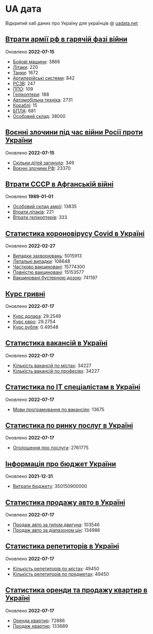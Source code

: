 # UA дата
Відкритий хаб даних про Україну для українців @ [uadata.net](https://uadata.net/)

## [Втрати армії рф в гарячій фазі війни](https://uadata.net/vtraty-rf.data)
Оновлено **2022-07-15**

- [Бойові машини](https://uadata.net/vtraty-rf:bbm.data): 3866
- [Літаки](https://uadata.net/vtraty-rf:planes.data): 220
- [Танки](https://uadata.net/vtraty-rf:tanks.data): 1672
- [Артилерійські системи](https://uadata.net/vtraty-rf:artilery.data): 842
- [РСЗВ](https://uadata.net/vtraty-rf:rszv.data): 247
- [ППО](https://uadata.net/vtraty-rf:ppo.data): 109
- [Гелікоптери](https://uadata.net/vtraty-rf:helicopters.data): 188
- [Автомобільна техніка](https://uadata.net/vtraty-rf:auto.data): 2731
- [Кораблі](https://uadata.net/vtraty-rf:ships.data): 15
- [БПЛА](https://uadata.net/vtraty-rf:bpla.data): 681
- [Особовий склад](https://uadata.net/vtraty-rf.data): 38000

## [Воєнні злочини під час війни Росії проти України](https://uadata.net/zlochiny-rf.data)
Оновлено **2022-07-15**

- [Скільки дітей загинуло](https://uadata.net/zlochiny-rf.data): 349
- [Воєнні злочини РФ](https://uadata.net/zlochiny-rf:registered-crimes.data): 23370

## [Втрати СССР в Афганській війні](https://uadata.net/vtraty-su-in-afgan.data)
Оновлено **1989-01-01**

- [Особовий склад амрії](https://uadata.net/vtraty-su-in-afgan.data): 13835
- [Втрати літаків](https://uadata.net/vtraty-su-in-afgan:soviet-aircraft-losses-in-afgan-war.data): 221
- [Втрати гелікоптерів](https://uadata.net/vtraty-su-in-afgan:soviet-helicopters-losses-in-afgan-war.data): 333

## [Статистика короновірусу Covid в Україні](https://uadata.net/corona.data)
Оновлено **2022-02-27**

- [Випадки захворювань](https://uadata.net/corona.data): 5015913
- [Летальні випадки](https://uadata.net/corona:totla-deaths.data): 108648
- [Частково вакциновані](https://uadata.net/corona:persons-vaccinated.data): 15774300
- [Повністю вакциновані](https://uadata.net/corona:persons-fully-vaccinated.data): 15153577
- [Вакциновані бустерною дозою](https://uadata.net/corona:persons-with-booster.data): 741197

## [Курс гривні](https://uadata.net/kurs-hryvni.data)
Оновлено **2022-07-17**

- [Курс долара](https://uadata.net/kurs-hryvni.data): 29.2549
- [Курс євро](https://uadata.net/kurs-hryvni:euro-to-hryvna.data): 29.2754
- [Курс рубля](https://uadata.net/kurs-hryvni:fubl-to-hryvna.data): 0.49548

## [Статистика вакансій в Україні](https://uadata.net/rynok-praci.data)
Оновлено **2022-07-17**

- [Кількість вакансій по містах](https://uadata.net/rynok-praci.data): 34227
- [Кількість вакансій по професіях](https://uadata.net/rynok-praci:positions.data): 34227

## [Статистика по ІТ спеціалістам в Україні](https://uadata.net/rozrobka-softu.data)
Оновлено **2022-07-17**

- [Мови програмування по вакансіях](https://uadata.net/rozrobka-softu.data): 13675

## [Статистика по ринку послуг в Україні](https://uadata.net/poslugy.data)
Оновлено **2022-07-17**

- [Оголошення про послуги](https://uadata.net/poslugy.data): 2761775

## [Інформація про бюджет України](https://uadata.net/budget.data)
Оновлено **2021-12-31**

- [Витрати бюджету](https://uadata.net/budget.data): 350150900000

## [Статистика продажу авто в Україні](https://uadata.net/automobiles.data)
Оновлено **2022-07-17**

- [Продаж авто за типом двигуна](https://uadata.net/automobiles.data): 103546
- [Продаж авто за діапазоном цін](https://uadata.net/automobiles:auto-prices.data): 134986

## [Статистика репетиторів в Україні](https://uadata.net/tutors.data)
Оновлено **2022-07-17**

- [Кількість репетиторів по містах](https://uadata.net/tutors.data): 49450
- [Кількість репетиторів по предметах](https://uadata.net/tutors:tutor-subjects.data): 49450

## [Статистика оренди та продажу квартир в Україні](https://uadata.net/flats.data)
Оновлено **2022-07-17**

- [Оренда квартир](https://uadata.net/flats.data): 72886
- [Продаж квартир](https://uadata.net/flats:sell-flat.data): 133689
